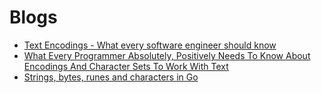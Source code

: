 # Blogs

- [Text Encodings - What every software engineer should know](https://www.codementor.io/@tusharf5/text-encodings-what-every-software-engineer-should-know-wvvpl3f8n)
- [What Every Programmer Absolutely, Positively Needs To Know About Encodings And Character Sets To Work With Text](https://kunststube.net/encoding/)
- [Strings, bytes, runes and characters in Go](https://blog.golang.org/strings)
